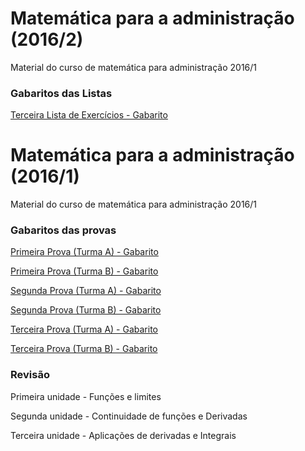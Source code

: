 # Matemática para a administração (2016/2)
Material do curso de matemática para administração 2016/1

### **Gabaritos das Listas**

[Terceira Lista de Exercícios - Gabarito](http://nbviewer.jupyter.org/github/brosiv/matematica-para-a-administracao/blob/master/MAT_ADM_L4_2016-2.ipynb)

# Matemática para a administração (2016/1)
Material do curso de matemática para administração 2016/1

### **Gabaritos das provas**

[Primeira Prova (Turma A) - Gabarito](http://nbviewer.jupyter.org/github/brosiv/matematica-para-a-administracao/blob/master/MAC119_P1A_2016-1.ipynb)

[Primeira Prova (Turma B) - Gabarito](http://nbviewer.jupyter.org/github/brosiv/matematica-para-a-administracao/blob/master/MAC119_P1B_2016-1.ipynb)

[Segunda Prova (Turma A) - Gabarito](http://nbviewer.jupyter.org/github/brosiv/matematica-para-a-administracao/blob/master/MAC119_P2A_2016-1.ipynb)

[Segunda Prova (Turma B) - Gabarito](http://nbviewer.jupyter.org/github/brosiv/matematica-para-a-administracao/blob/master/MAC119_P2B_2016-1.ipynb)

[Terceira Prova (Turma A) - Gabarito](http://nbviewer.jupyter.org/github/brosiv/matematica-para-a-administracao/blob/master/MAC119_P3A_2016-1.ipynb)

[Terceira Prova (Turma B) - Gabarito](http://nbviewer.jupyter.org/github/brosiv/matematica-para-a-administracao/blob/master/MAC119_P3B_2016-1.ipynb)

### **Revisão**

Primeira unidade - Funções e limites

Segunda unidade - Continuidade de funções e Derivadas

Terceira unidade - Aplicações de derivadas e Integrais
